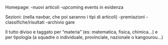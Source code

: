 Homepage:
-nuovi articoli
-upcoming events in evidenza


Sezioni: (nella navbar, che poi saranno i tipi di articoli)
-premiazioni
-classifiche/risultati
-archivio gare

Il tutto diviso e taggato per “materia” (es: matematica, fisica, chimica…) e per tipologia (a squadre o individuale, provinciale, nazionale o kangourou...)



